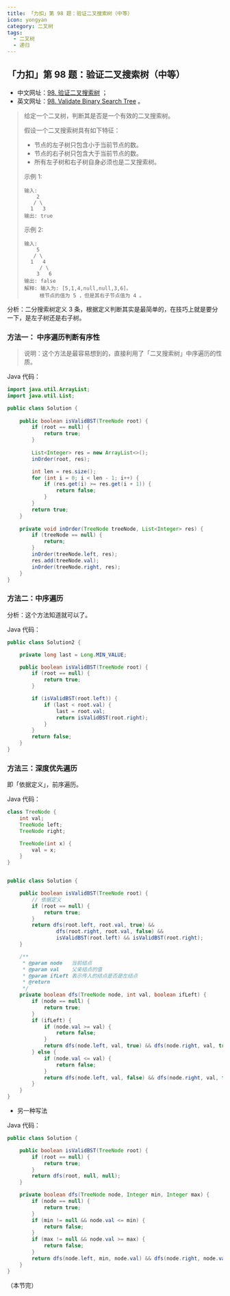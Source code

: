 ```yaml
---
title: 「力扣」第 98 题：验证二叉搜索树（中等）
icon: yongyan
category: 二叉树
tags:
  - 二叉树
  - 递归
---
```


## 「力扣」第 98 题：验证二叉搜索树（中等）

+ 中文网址：[98. 验证二叉搜索树](https://leetcode-cn.com/problems/validate-binary-search-tree/description/) ；
+ 英文网址：[98. Validate Binary Search Tree](https://leetcode.com/problems/validate-binary-search-tree/description/) 。

> 给定一个二叉树，判断其是否是一个有效的二叉搜索树。
>
> 假设一个二叉搜索树具有如下特征：
>
> + 节点的左子树只包含小于当前节点的数。
> + 节点的右子树只包含大于当前节点的数。
> + 所有左子树和右子树自身必须也是二叉搜索树。
>
> 示例 1:
>
> ```
> 输入:
>     2
>    / \
>   1   3
> 输出: true
> ```
>
> 示例 2:
>
> ```
> 输入:
>     5
>    / \
>   1   4
>      / \
>     3   6
> 输出: false
> 解释: 输入为: [5,1,4,null,null,3,6]。
>      根节点的值为 5 ，但是其右子节点值为 4 。
> ```
>

分析：二分搜索树定义 3 条，根据定义判断其实是最简单的，在技巧上就是要分一下，是左子树还是右子树。

### 方法一： 中序遍历判断有序性

> 说明：这个方法是最容易想到的，直接利用了「二叉搜索树」中序遍历的性质。

Java 代码：

```java
import java.util.ArrayList;
import java.util.List;

public class Solution {
    
    public boolean isValidBST(TreeNode root) {
        if (root == null) {
            return true;
        }
        
        List<Integer> res = new ArrayList<>();
        inOrder(root, res);

        int len = res.size();
        for (int i = 0; i < len - 1; i++) {
            if (res.get(i) >= res.get(i + 1)) {
                return false;
            }
        }
        return true;
    }
    
    private void inOrder(TreeNode treeNode, List<Integer> res) {
        if (treeNode == null) {
            return;
        }
        inOrder(treeNode.left, res);
        res.add(treeNode.val);
        inOrder(treeNode.right, res);
    }
}
```

### 方法二：中序遍历

分析：这个方法知道就可以了。

Java 代码：

```java
public class Solution2 {

    private long last = Long.MIN_VALUE;

    public boolean isValidBST(TreeNode root) {
        if (root == null) {
            return true;
        }

        if (isValidBST(root.left)) {
            if (last < root.val) {
                last = root.val;
                return isValidBST(root.right);
            }
        }
        return false;
    }
}
```

### 方法三：深度优先遍历

即「依据定义」，前序遍历。

Java 代码：

```java
class TreeNode {
    int val;
    TreeNode left;
    TreeNode right;

    TreeNode(int x) {
        val = x;
    }
}


public class Solution {

    public boolean isValidBST(TreeNode root) {
        // 依据定义
        if (root == null) {
            return true;
        }
        return dfs(root.left, root.val, true) &&
                dfs(root.right, root.val, false) &&
                isValidBST(root.left) && isValidBST(root.right);
    }

    /**
     * @param node   当前结点
     * @param val    父亲结点的值
     * @param ifLeft 表示传入的结点是否是左结点
     * @return
     */
    private boolean dfs(TreeNode node, int val, boolean ifLeft) {
        if (node == null) {
            return true;
        }
        if (ifLeft) {
            if (node.val >= val) {
                return false;
            }
            return dfs(node.left, val, true) && dfs(node.right, val, true);
        } else {
            if (node.val <= val) {
                return false;
            }
            return dfs(node.left, val, false) && dfs(node.right, val, false);
        }
    }
}
```

+ 另一种写法

Java 代码：

```java
public class Solution {

    public boolean isValidBST(TreeNode root) {
        if (root == null) {
            return true;
        }
        return dfs(root, null, null);
    }

    private boolean dfs(TreeNode node, Integer min, Integer max) {
        if (node == null) {
            return true;
        }
        if (min != null && node.val <= min) {
            return false;
        }
        if (max != null && node.val >= max) {
            return false;
        }
        return dfs(node.left, min, node.val) && dfs(node.right, node.val, max);
    }
}

```

（本节完）